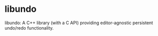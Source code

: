 # libundo
libundo: A C++ library (with a C API) providing editor-agnostic persistent undo/redo functionality.
